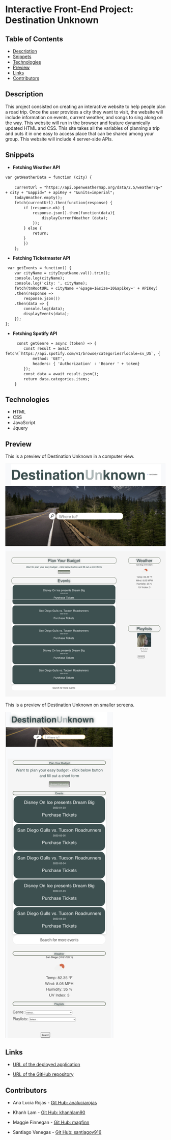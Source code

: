 
# Interactive Front-End Project: Destination Unknown
## Table of Contents

* [Description](#description)
* [Snippets](#snippets)
* [Technologies](#technologies)
* [Preview](#preview)
* [Links](#links)
* [Contributors](#contributors)

## Description

This project consisted on creating an interactive website to help people plan a road trip. Once the user provides a city they want to visit, the website will include information on events, current weather, and songs to sing along on the way. This website will run in the browser and feature dynamically updated HTML and CSS. This site takes all the variables of planning a trip and puts it in one easy to access place that can be shared among your group. This website will include 4 server-side APIs. 

## Snippets 

* **Fetching Weather API**
```            
var getWeatherData = function (city) {

    currentUrl = "https://api.openweathermap.org/data/2.5/weather?q=" + city + "&appid=" + apiKey + "&units=imperial";
    todayWeather.empty();
    fetch(currentUrl).then(function(response) {
        if (response.ok) {
            response.json().then(function(data){
                displayCurrentWeather (data);               
            });
        } else {
            return;
        }
        })
    };
```            

* **Fetching Ticketmaster API**

```            
 var getEvents = function() {
    var cityName = cityInputName.val().trim();
    console.log(cityName);
    console.log('city: ', cityName);
    fetch(tmRootURL + cityName +'&page=1&size=10&apikey=' + APIKey)
    .then(response =>
        response.json())
    .then(data => {
        console.log(data);
        displayEvents(data);
    });
};
```


* **Fetching Spotify API**
```            
     const getGenre = async (token) => {
        const result = await fetch(`https://api.spotify.com/v1/browse/categories?locale=sv_US`, {
            method: 'GET',
            headers: { 'Authorization' : 'Bearer ' + token}
        });
        const data = await result.json();
        return data.categories.items;
    }  
```   

## Technologies

* HTML
* CSS
* JavaScript
* Jquery

## Preview

This is a preview of Destination Unknown in a computer view. 

![Destination Unknown in a computer view](assets/images/preview.png)

This is a preview of Destination Unknown on smaller screens. 

![Destination Unknown on smaller screens](assets/images/preview2.png)

## Links

* [URL of the deployed application](https://khanhlam90.github.io/destination-unknown/)

* [URL of the GitHub repository](https://github.com/khanhlam90/destination-unknown.git)

## Contributors

* Ana Lucia Rojas - [Git Hub: analuciarojas](https://github.com/analuciarojas)

* Khanh Lam - [Git Hub: khanhlam90](https://github.com/khanhlam90)

* Maggie Finnegan - [Git Hub: magfinn](https://github.com/magfinn)

* Santiago Venegas - [Git Hub: santiagov916](https://github.com/santiagov916)